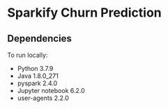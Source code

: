 # Sparkify Churn Prediction

## Dependencies
To run locally:
- Python 3.7.9
- Java 1.8.0_271
- pyspark 2.4.0
- Jupyter notebook 6.2.0
- user-agents 2.2.0